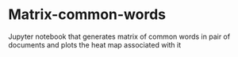# Matrix-common-words
Jupyter notebook that generates matrix of common words in pair of documents and plots the heat map associated with it
